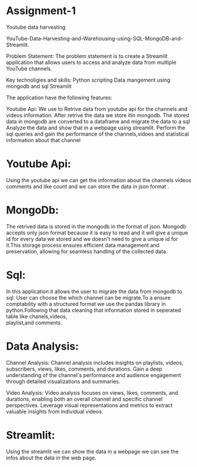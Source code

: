 # Assignment-1
Youtube data harvesting

YouTube-Data-Harvesting-and-Warehousing-using-SQL-MongoDB-and-Streamlit.

Problem Statement: The problem statement is to create a Streamlit application that allows users to access and analyze data from multiple YouTube channels.

Key technoligies and skills:
Python scripting
Data mangement using mongodb and sql
Streamlit

The application have the following features:

 Youtube Api: We use to Retrive data from youtube api for the channels and videos information.
 After retrive the data we store itin mongodb.
 The stored data in mongodb are converted to a dataframe and migrate the data to a sql
 Analyze the data and show that in a webpage using streamlit.
 Perform the sql queries and gain the performance of the channels,vidoes and statistical information about that channel


# Youtube Api:
  Using the youtube api we can get the information about the channels videos comments and like count and we can store the data in json format .

# MongoDb:
  The retrived data is stored in the mongodb in the format of json. Mongodb accepts only json format because it is easy to read and it will give a unique id for every data we stored and we doesn't need to give a unique id for it.This storage process ensures efficient data management and preservation, allowing for seamless handling of the collected data.

# Sql:
  In this application it allows the user to migrate the data from mongodb to sql. User can choose the which channel can be migrate.To a ensure comptability
with a structured format we use the pandas library in python.Following that data cleaning that information stored in seperated table like chanels,videos,       
playlist,and comments.

# Data Analysis:

   Channel Analysis: Channel analysis includes insights on playlists, videos, subscribers, views, likes, comments, and durations. Gain a deep understanding of the channel's performance and audience engagement through detailed visualizations and summaries.

   Video Analysis: Video analysis focuses on views, likes, comments, and durations, enabling both an overall channel and specific channel perspectives. Leverage visual representations and metrics to extract valuable insights from individual videos.


# Streamlit:
   Using the streamlit we can show the data in a webpage we can see the infos about the data in the web page.

